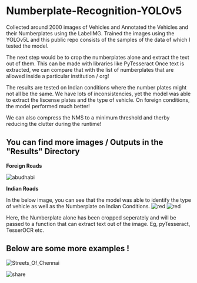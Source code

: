 # Numberplate-Recognition-YOLOv5

Collected around 2000 images of Vehicles and Annotated the Vehicles and their Numberplates using the LabelIMG.
Trained the images using the YOLOv5L and this public repo consists of the samples of the data of which I tested the model.

The next step would be to crop the numberplates alone and extract the text out of them. This can be made with libraries like PyTesseract 
Once text is extracted, we can compare that with the list of numberplates that are allowed inside a particular institution / org! 

The results are tested on Indian conditions where the number plates might not all be the same. We have lots of inconsistencies, yet the model was able to extract the liscense plates and the type of vehicle. 
On foreign conditions, the model performed much better! 

We can also compress the NMS to a minimum threshold and therby reducing the clutter during the runtime! 

## You can find more images / Outputs in the "Results" Directory

**Foreign Roads**

![abudhabi](https://github.com/user-attachments/assets/e31a5464-d642-4fc9-9703-08f83d9d6abd)

**Indian Roads**

In the below image, you can see that the model was able to identify the type of vehicle as well as the Numberplate on Indian Conditions.
![red](https://user-images.githubusercontent.com/20862520/147906666-4aa7f3c0-abc7-4bde-a773-404685f390f7.jpg)
![red](https://user-images.githubusercontent.com/20862520/147911514-262d3cca-8f0c-4a6e-981b-344904a2739b.jpg)


Here, the Numberplate alone has been cropped seperately and will be passed to a 
function that can extract text out of the image. Eg, pyTesseract, TesserOCR etc.



## Below are some more examples !


![Streets_Of_Chennai](https://user-images.githubusercontent.com/20862520/189132881-163fc0a8-0901-45fb-ab31-11b38538be57.gif)


![share](https://user-images.githubusercontent.com/20862520/149266907-0d5cc005-4ee5-4103-b003-91c6fd01db02.jpg)













